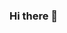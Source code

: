 ### Hi there 👋

<!--
**aaryan7174/aaryan7174** is a ✨ _special_ ✨ repository because its `README.md` (this file) appears on your GitHub profile.

Here are some ideas to get you started:

- 🔭 I’m currently working on basics of data science
- 🌱 I’m currently learning data science
- 👯 I’m looking to collaborate on some projects
- 📫 How to reach me: X account - @aaryan_7174
